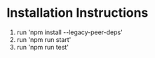 # Installation Instructions

1. run 'npm install --legacy-peer-deps'
2. run 'npm run start'
3. run 'npm run test'

